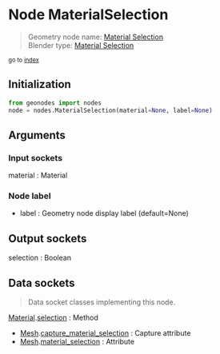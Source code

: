 
# Node MaterialSelection

> Geometry node name: [Material Selection](https://docs.blender.org/manual/en/latest/modeling/geometry_nodes/material/material_selection.html)<br>
  Blender type: [Material Selection](https://docs.blender.org/api/current/bpy.types.GeometryNodeMaterialSelection.html)
  
<sub>go to [index](/docs/index.md)</sub>

## Initialization

```python
from geonodes import nodes
node = nodes.MaterialSelection(material=None, label=None)
```



## Arguments


### Input sockets

material : Material

### Node label

- label : Geometry node display label (default=None)

## Output sockets

selection : Boolean

## Data sockets

> Data socket classes implementing this node.
  
[Material](/docs/sockets/Material.md).[selection](/docs/sockets/Material.md#selection) : Method
- [Mesh](/docs/sockets/Mesh.md).[capture_material_selection](/docs/sockets/Mesh.md#capture_material_selection) : Capture attribute
- [Mesh](/docs/sockets/Mesh.md).[material_selection](/docs/sockets/Mesh.md#material_selection) : Attribute
  

